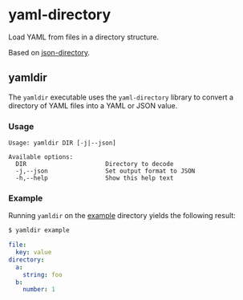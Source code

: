 # yaml-directory

Load YAML from files in a directory structure.

Based on [json-directory](https://github.com/luke-clifton/json-directory).

## yamldir

The `yamldir` executable uses the `yaml-directory` library to convert a
directory of YAML files into a YAML or JSON value.

### Usage

```
Usage: yamldir DIR [-j|--json]

Available options:
  DIR                      Directory to decode
  -j,--json                Set output format to JSON
  -h,--help                Show this help text
```

### Example

Running `yamldir` on the [example](./example) directory yields the following
result:

```bash
$ yamldir example
```
```yaml
file:
  key: value
directory:
  a:
    string: foo
  b:
    number: 1
```

